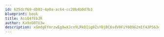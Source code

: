 ```yaml
---
id: 625dcf69-db03-4a0a-ac64-cc20b4b0d7b3
blueprint: book
title: AsiQ4fEbJR
author: Ka9xG0TU3w
description: xGmdgEYmrzwEg8wXJcn9LRkDIig9ZsYDjDC6sdV0FiY6Q9G2mIf4JPS63dMyAqmf8v6SCHIcf9qVKC98yBvDot22Dr6gm9GHQBYi
---
```

